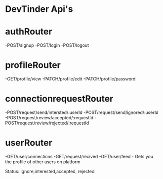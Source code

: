 # DevTinder Api's

# authRouter
-POST/signup
-POST/login
-POST/logout

# profileRouter
-GET/profile/view
-PATCH/profile/edit
-PATCH/profile/password

# connectionrequestRouter
-POST/request/send/intersted/:userId
-POST/request/send/ignored/:userId
-POST/request/review/accepted/:requestId
-POST/request/review/rejected/:requestId

# userRouter
-GET/user/connections
-GET/request/recived
-GET/user/feed - Gets you the profile of other users on platform

Status: ignore,interested,accepted, rejected